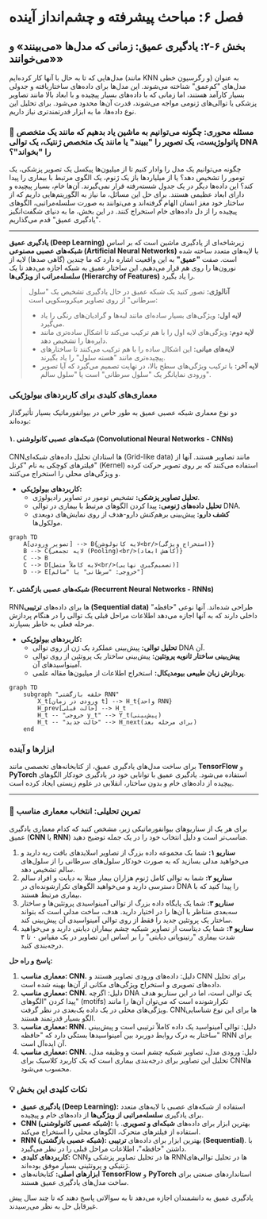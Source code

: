 # فصل ۶: مباحث پیشرفته و چشم‌انداز آینده

## بخش ۶-۲: یادگیری عمیق: زمانی که مدل‌ها «می‌بینند» و «می‌خوانند»

مدل‌هایی که تا به حال با آنها کار کرده‌ایم (مانند KNN و رگرسیون خطی) به عنوان مدل‌های "کم‌عمق" شناخته می‌شوند. این مدل‌ها برای داده‌های ساختاریافته و جدولی بسیار کارآمد هستند، اما زمانی که با داده‌های بسیار پیچیده و با ابعاد بالا مانند تصاویر پزشکی یا توالی‌های ژنومی مواجه می‌شوند، قدرت آن‌ها محدود می‌شود. برای تحلیل این نوع داده‌ها، ما به ابزار قدرتمندتری نیاز داریم.

### 🎯 مسئله محوری: چگونه می‌توانیم به ماشین یاد بدهیم که مانند یک متخصص پاتولوژیست، یک تصویر را "ببیند" یا مانند یک متخصص ژنتیک، یک توالی DNA را "بخواند"؟

چگونه می‌توانیم یک مدل را وادار کنیم تا از میلیون‌ها پیکسل یک تصویر پزشکی، یک تومور را تشخیص دهد؟ یا از میلیاردها باز یک ژنوم، یک الگوی مرتبط با بیماری را پیدا کند؟ این داده‌ها دیگر در یک جدول شسته‌رفته قرار نمی‌گیرند. آن‌ها خام، بسیار پیچیده و دارای ابعاد عظیمی هستند. برای حل این مسائل، ما نیاز به الگوریتم‌هایی داریم که از ساختار خود مغز انسان الهام گرفته‌اند و می‌توانند به صورت سلسله‌مراتبی، الگوهای پیچیده را از دل داده‌های خام استخراج کنند. در این بخش، ما به دنیای شگفت‌انگیز "یادگیری عمیق" قدم می‌گذاریم.

---

**یادگیری عمیق (Deep Learning)** زیرشاخه‌ای از یادگیری ماشین است که بر اساس **شبکه‌های عصبی مصنوعی (Artificial Neural Networks)** با لایه‌های متعدد ساخته شده است. صفت **"عمیق"** به این واقعیت اشاره دارد که ما چندین (گاهی صدها) لایه از نورون‌ها را روی هم قرار می‌دهیم. این ساختار عمیق به شبکه اجازه می‌دهد تا یک **سلسله‌مراتب از ویژگی‌ها (Hierarchy of Features)** را یاد بگیرد.

> **آنالوژی:** تصور کنید یک شبکه عمیق در حال یادگیری تشخیص یک "سلول سرطانی" از روی تصاویر میکروسکوپی است:
>
> - **لایه اول:** ویژگی‌های بسیار ساده‌ای مانند لبه‌ها و گرادیان‌های رنگی را یاد می‌گیرد.
> - **لایه دوم:** ویژگی‌های لایه اول را با هم ترکیب می‌کند تا اشکال ساده‌تری مانند دایره‌ها را تشخیص دهد.
> - **لایه‌های میانی:** این اشکال ساده را با هم ترکیب می‌کنند تا ساختارهای پیچیده‌تری مانند "هسته سلول" را یاد بگیرند.
> - **لایه آخر:** با ترکیب ویژگی‌های سطح بالا، در نهایت تصمیم می‌گیرد که آیا تصویر ورودی نمایانگر یک "سلول سرطانی" است یا "سلول سالم".

### معماری‌های کلیدی برای کاربردهای بیولوژیکی

دو نوع معماری شبکه عصبی عمیق به طور خاص در بیوانفورماتیک بسیار تأثیرگذار بوده‌اند:

#### ۱. شبکه‌های عصبی کانولوشنی (Convolutional Neural Networks - CNNs)

CNNها استادان تحلیل داده‌های شبکه‌ای (Grid-like data) مانند تصاویر هستند. آنها از فیلترهای کوچکی به نام "کرنل" (Kernel) استفاده می‌کنند که بر روی تصویر حرکت کرده و ویژگی‌های محلی را استخراج می‌کنند.

- **کاربردهای بیولوژیکی:**
  - **تحلیل تصاویر پزشکی:** تشخیص تومور در تصاویر رادیولوژی.
  - **تحلیل داده‌های ژنومی:** پیدا کردن الگوهای مرتبط با بیماری در توالی DNA.
  - **کشف دارو:** پیش‌بینی برهم‌کنش دارو-هدف از روی نمایش‌های دوبعدی مولکول‌ها.

```mermaid
graph TD
    A[تصویر ورودی] --> B{لایه کانولوشن<br/>(استخراج ویژگی)}
    B --> C{لایه تجمعی (Pooling)<br/>(کاهش ابعاد)}
    C --> B
    C --> D[لایه کاملاً متصل<br/>(تصمیم‌گیری نهایی)]
    D --> E[خروجی: "سرطانی" یا "سالم"]
```

#### ۲. شبکه‌های عصبی بازگشتی (Recurrent Neural Networks - RNNs)

RNNها برای داده‌های **ترتیبی (Sequential data)** طراحی شده‌اند. آنها نوعی "حافظه" داخلی دارند که به آنها اجازه می‌دهد اطلاعات مراحل قبلی یک توالی را در هنگام پردازش مرحله فعلی به خاطر بسپارند.

- **کاربردهای بیولوژیکی:**
  - **تحلیل توالی:** پیش‌بینی عملکرد یک ژن از روی توالی DNA آن.
  - **پیش‌بینی ساختار ثانویه پروتئین:** پیش‌بینی ساختار یک پروتئین از روی توالی آمینواسیدهای آن.
  - **پردازش زبان طبیعی بیومدیکال:** استخراج اطلاعات از میلیون‌ها مقاله علمی.

```mermaid
graph TD
    subgraph "حلقه بازگشتی RNN"
        X_t[ورودی در زمان t] --> H_t{واحد RNN}
        H_prev[حالت قبلی] --> H_t
        H_t -- "خروجی y_t" --> Y_t(پیش‌بینی)
        H_t -- "حالت جدید" --> H_next(برای مرحله بعد)
    end
```

### ابزارها و آینده

برای ساخت مدل‌های یادگیری عمیق، از کتابخانه‌های تخصصی مانند **TensorFlow** و **PyTorch** استفاده می‌شود. یادگیری عمیق با توانایی خود در یادگیری خودکار الگوهای پیچیده از داده‌های خام و بدون ساختار، انقلابی در علوم زیستی ایجاد کرده است.

---

### 🔬 تمرین تحلیلی: انتخاب معماری مناسب

برای هر یک از سناریوهای بیوانفورماتیکی زیر، مشخص کنید که کدام معماری یادگیری عمیق (**CNN** یا **RNN**) مناسب‌تر است و دلیل انتخاب خود را در یک جمله توضیح دهید.

1.  **سناریو ۱:** شما یک مجموعه داده بزرگ از تصاویر اسلایدهای بافت ریه دارید و می‌خواهید مدلی بسازید که به صورت خودکار سلول‌های سرطانی را از سلول‌های سالم تشخیص دهد.
2.  **سناریو ۲:** شما به توالی کامل ژنوم هزاران بیمار مبتلا به دیابت و افراد سالم دسترسی دارید و می‌خواهید الگوهای تکرارشونده‌ای در DNA را پیدا کنید که با بیماری مرتبط هستند.
3.  **سناریو ۳:** شما یک پایگاه داده بزرگ از توالی آمینواسیدی پروتئین‌ها و ساختار سه‌بعدی متناظر با آن‌ها را در اختیار دارید. هدف، ساخت مدلی است که بتواند ساختار یک پروتئین جدید را فقط از روی توالی آمینواسیدی آن پیش‌بینی کند.
4.  **سناریو ۴:** شما یک دیتاست از تصاویر شبکیه چشم بیماران دیابتی دارید و می‌خواهید شدت بیماری "رتینوپاتی دیابتی" را بر اساس این تصاویر در یک مقیاس ۰ تا ۴ درجه‌بندی کنید.

**پاسخ و راه حل:**

1.  **معماری مناسب: CNN.** دلیل: داده‌های ورودی تصاویر هستند و CNN برای تحلیل داده‌های تصویری و استخراج ویژگی‌های مکانی از آن‌ها بهینه شده است.
2.  **معماری مناسب: CNN.** دلیل: اگرچه DNA یک توالی است، اما در این سناریو هدف پیدا کردن "الگوهای" (motifs) تکرارشونده است که می‌توان آن‌ها را مانند ویژگی‌های محلی در یک داده یک‌بعدی در نظر گرفت. CNNها برای این نوع شناسایی الگو بسیار قدرتمند هستند.
3.  **معماری مناسب: RNN.** دلیل: توالی آمینواسید یک داده کاملاً ترتیبی است و پیش‌بینی ساختار به درک روابط دوربرد بین آمینواسیدها بستگی دارد که "حافظه" RNN برای آن ایده‌آل است.
4.  **معماری مناسب: CNN.** دلیل: ورودی مدل، تصاویر شبکیه چشم است و وظیفه مدل، تحلیل این تصاویر برای درجه‌بندی بیماری است که یک کاربرد کلاسیک برای CNNها محسوب می‌شود.

### 💡 نکات کلیدی این بخش

- **یادگیری عمیق (Deep Learning):** استفاده از شبکه‌های عصبی با لایه‌های متعدد برای یادگیری **سلسله‌مراتبی از ویژگی‌ها** از داده‌های خام و پیچیده.
- **CNN (شبکه عصبی کانولوشنی):** بهترین ابزار برای داده‌های **شبکه‌ای و تصویری**. با استفاده از فیلترهای متحرک، الگوهای محلی را استخراج می‌کند.
- **RNN (شبکه عصبی بازگشتی):** بهترین ابزار برای داده‌های **ترتیبی (Sequential)**. با داشتن "حافظه"، اطلاعات مراحل قبلی را در نظر می‌گیرد.
- **کاربردهای کلیدی:** CNNها در تحلیل تصاویر پزشکی و RNNها در تحلیل توالی‌های ژنتیکی و پروتئینی بسیار موفق بوده‌اند.
- **ابزارهای اصلی:** کتابخانه‌های **TensorFlow** و **PyTorch** استانداردهای صنعتی برای ساخت مدل‌های یادگیری عمیق هستند.

یادگیری عمیق به دانشمندان اجازه می‌دهد تا به سوالاتی پاسخ دهند که تا چند سال پیش غیرقابل حل به نظر می‌رسیدند.
